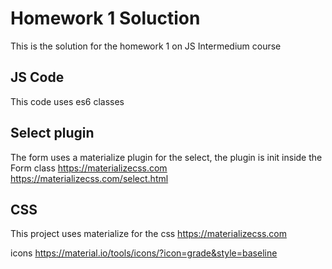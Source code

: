 # Homework 1 Soluction
This is the solution for the homework 1 on JS Intermedium course

## JS Code
This code uses es6 classes

## Select plugin
The form uses a materialize plugin for the select, the plugin is init inside the Form class
https://materializecss.com
https://materializecss.com/select.html

## CSS
This project uses materialize for the css
https://materializecss.com

icons
https://material.io/tools/icons/?icon=grade&style=baseline